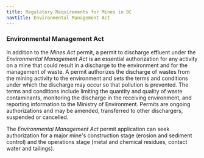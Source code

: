 ```yaml
---
title: Regulatory Requirements for Mines in BC
navtitle: Environmental Management Act
---
```

### Environmental Management Act

In addition to the _Mines Act_ permit, a permit to discharge effluent under the _Environmental Management Act_ is an essential authorization for any activity on a mine that could result in a discharge to the environment and for the management of waste. A permit authorizes the discharge of wastes from the mining activity to the environment and sets the terms and conditions under which the discharge may occur so that pollution is prevented. The terms and conditions include limiting the quantity and quality of waste contaminants, monitoring the discharge in the receiving environment, and reporting information to the Ministry of Environment. Permits are ongoing authorizations and may be amended, transferred to other dischargers, suspended or cancelled.

The _Environmental Management Act_ permit application can seek authorization for a major mine's construction stage (erosion and sediment control) and the operations stage (metal and chemical residues, contact water and tailings).

